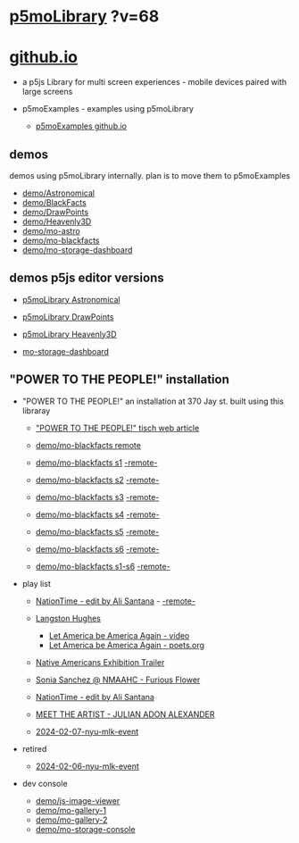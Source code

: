 # [p5moLibrary](https://github.com/molab-itp/p5moLibrary) ?v=68

# [github.io](https://molab-itp.github.io/p5moLibrary/src?v=68)

- a p5js Library for multi screen experiences - mobile devices paired with large screens

- p5moExamples - examples using p5moLibrary

  - [ p5moExamples github.io ](https://molab-itp.github.io/p5moExamples)

## demos

demos using p5moLibrary internally. plan is to move them to p5moExamples

- [demo/Astronomical](demo/Astronomical?v=68)
- [demo/BlackFacts](demo/BlackFacts?v=68)
- [demo/DrawPoints](demo/DrawPoints?v=68)
- [demo/Heavenly3D](demo/Heavenly3D?v=68)
- [demo/mo-astro](demo/mo-astro?v=68)
- [demo/mo-blackfacts](demo/mo-blackfacts?v=68)
- [demo/mo-storage-dashboard](demo/mo-storage-dashboard?v=68)

## demos p5js editor versions

- [p5moLibrary Astronomical](https://editor.p5js.org/jht9629-nyu/sketches/iIIAb8KIDr)

- [p5moLibrary DrawPoints](https://editor.p5js.org/jht9629-nyu/sketches/TQyVoswjQ)

- [p5moLibrary Heavenly3D](https://editor.p5js.org/jht9629-nyu/sketches/6VM5IMP4m)

- [mo-storage-dashboard](https://editor.p5js.org/jht9629-nyu/sketches/Osz28nOS9)

## "POWER TO THE PEOPLE!" installation

- "POWER TO THE PEOPLE!" an installation at 370 Jay st. built using this libraray

  - ["POWER TO THE PEOPLE!" tisch web article](https://tisch.nyu.edu/itp/news/spring-2024/community-facing-interactive-installations-on-the-ground-floor-o)

  - [demo/mo-blackfacts remote](demo/mo-blackfacts?v=68)
  - [demo/mo-blackfacts s1](demo/mo-blackfacts?v=68&group=s1&qrcode=mo-blackfacts-qrcode-1.png) [-remote-](demo/mo-blackfacts?v=68&group=s1)
  - [demo/mo-blackfacts s2](demo/mo-blackfacts?v=68&group=s2&qrcode=mo-blackfacts-qrcode-2.png) [-remote-](demo/mo-blackfacts?v=68&group=s2)
  - [demo/mo-blackfacts s3](demo/mo-blackfacts?v=68&group=s3&qrcode=mo-blackfacts-qrcode-3.png) [-remote-](demo/mo-blackfacts?v=68&group=s3)
  - [demo/mo-blackfacts s4](demo/mo-blackfacts?v=68&group=s4&qrcode=mo-blackfacts-qrcode-4.png) [-remote-](demo/mo-blackfacts?v=68&group=s4)
  - [demo/mo-blackfacts s5](demo/mo-blackfacts?v=68&group=s5&qrcode=mo-blackfacts-qrcode-5.png) [-remote-](demo/mo-blackfacts?v=68&group=s5)
  - [demo/mo-blackfacts s6](demo/mo-blackfacts?v=68&group=s6&qrcode=mo-blackfacts-qrcode-6.png) [-remote-](demo/mo-blackfacts?v=68&group=s6)
  - [demo/mo-blackfacts s1-s6](demo/mo-blackfacts?v=68&group=s1,s2,s3,s4,s5,s6&qrcode=mo-blackfacts-qrcode-1-6.png) [-remote-](demo/mo-blackfacts?v=68&group=s1,s2,s3,s4,s5,s6)

- play list

  - [NationTime - edit by Ali Santana](demo/mo-videoplayer/?playlist=-UtKxghWlvY&title=NationTime%20-%20ELUCID%20-%20BETAMAX&qrcode=NationTime.png) - [-remote-](demo/mo-videoplayer/?playlist=-UtKxghWlvY&title=NationTime%20-%20ELUCID%20-%20BETAMAX)

  - [Langston Hughes ](demo/BlackFacts?playlist=XzI3huqpCi4)

    - [Let America be America Again - video](demo/mo-blackfacts?playlist=CFNM8GB_Yp0&title=%E2%98%85)
    - [Let America be America Again - poets.org](https://poets.org/poem/let-america-be-america-again)

  - [Native Americans Exhibition Trailer](demo/BlackFacts?playlist=hpjNGTYvpxw)

  - [Sonia Sanchez @ NMAAHC - Furious Flower](demo/mo-blackfacts?playlist=FNLp8e-cfgk&title=Sonia%20Sanchez)

  - [NationTime - edit by Ali Santana](demo/mo-videoplayer?playlist=-UtKxghWlvY&title=NationTime%20-%20ELUCID%20-%20BETAMAX&qrcode=NationTime.png)

  - [MEET THE ARTIST - JULIAN ADON ALEXANDER](demo/mo-blackfacts?playlist=wk0La_2igws&title=MEET%20THE%20ARTIST%20-%20JULIAN%20ADON%20ALEXANDE%20-%20What%20it%20is&qrcode=JULIAN.png)

  - [2024-02-07-nyu-mlk-event](demo/mo-blackfacts?playlist=lG758MniLYg&qrcode=annoucement-01.png&title=2024-02-07-nyu-mlk-event)

- retired

  - [2024-02-06-nyu-mlk-event](demo/mo-blackfacts?playlist=zbRz5xTaLYI&qrcode=annoucement-01.png&title=2024-02-06-nyu-mlk-event)
  <!-- - [Weapons of White Destruction - TJ](demo/mo-blackfacts?playlist=ob8YQPGJiHY&title=Weapons%20of%20White%20Destruction%20-%20TJ&&qrcode=TJ.png) -->

- dev console

  - [demo/js-image-viewer](demo/js-image-viewer?v=68)
  - [demo/mo-gallery-1](demo/mo-gallery-1?v=68)
  - [demo/mo-gallery-2](demo/mo-gallery-2?v=68)
  - [demo/mo-storage-console](demo/mo-storage-console?v=68)

<!--

- retired
  - [demo/mo-astro-host-0](demo/mo-astro-host-0?v=68)
  - [demo/mo-astro-host-1](demo/mo-astro-host-1?v=68)
  - [demo/mo-astro-remote-0](demo/mo-astro-remote-0?v=68)
  - [demo/mo-astro-remote-1](demo/mo-astro-remote-1?v=68)

  - [demo/mo-blackfacts-host](demo/mo-blackfacts-host?v=68)
  - [demo/mo-blackfacts-remote](demo/mo-blackfacts-remote?v=68)

# https://www.youtube.com/watch?v=hpjNGTYvpxw
# The Land Carries Our Ancestors: Contemporary Art by Native Americans Exhibition Trailer

 -->

